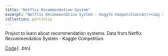 ```yaml
---
title: "Netflix Recommendation System"
excerpt: "Netflix Recommendation System - Kaggle Competition<br/><img src='/images/netflix_logo.png'>"
collection: portfolio
---
```


Project to learn about recommendation systems. Data from Netflix Recommendation System - Kaggle Competition.

[Code](https://github.com/ferdmartin/Netflix-Recommender-System){: .btn}